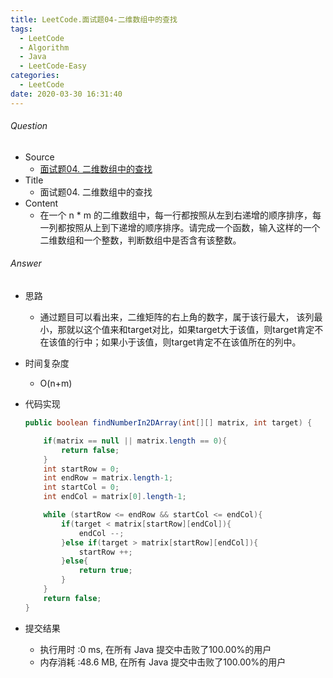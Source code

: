 ```yaml
---
title: LeetCode.面试题04-二维数组中的查找
tags:
  - LeetCode
  - Algorithm
  - Java
  - LeetCode-Easy
categories:
  - LeetCode
date: 2020-03-30 16:31:40
---
```

###### Question
- Source
	- [面试题04. 二维数组中的查找](https://leetcode-cn.com/problems/er-wei-shu-zu-zhong-de-cha-zhao-lcof/) 
- Title
	- 面试题04. 二维数组中的查找 
- Content
	- 在一个 n * m 的二维数组中，每一行都按照从左到右递增的顺序排序，每一列都按照从上到下递增的顺序排序。请完成一个函数，输入这样的一个二维数组和一个整数，判断数组中是否含有该整数。
<!--more-->

###### Answer
- 思路
	- 通过题目可以看出来，二维矩阵的右上角的数字，属于该行最大， 该列最小，那就以这个值来和target对比，如果target大于该值，则target肯定不在该值的行中；如果小于该值，则target肯定不在该值所在的列中。
- 时间复杂度
	- O(n+m) 	
- 代码实现

	```Java
	public boolean findNumberIn2DArray(int[][] matrix, int target) {

        if(matrix == null || matrix.length == 0){
            return false;
        }
        int startRow = 0;
        int endRow = matrix.length-1;
        int startCol = 0;
        int endCol = matrix[0].length-1;

        while (startRow <= endRow && startCol <= endCol){
            if(target < matrix[startRow][endCol]){
                endCol --;
            }else if(target > matrix[startRow][endCol]){
                startRow ++;
            }else{
                return true;
            }
        }
        return false;
    }
	```
- 提交结果
	- 执行用时 :0 ms, 在所有 Java 提交中击败了100.00%的用户
	- 内存消耗 :48.6 MB, 在所有 Java 提交中击败了100.00%的用户
